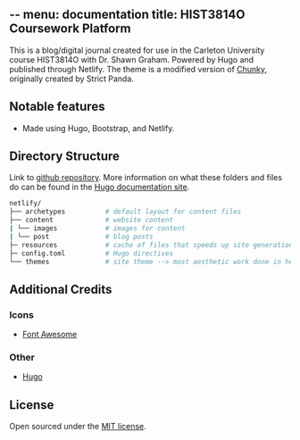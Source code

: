 --
menu: documentation
title: HIST3814O Coursework Platform
---

This is a blog/digital journal created for use in the Carleton University course HIST3814O with Dr. Shawn Graham. Powered by Hugo and published through Netlify. The theme is a modified version of [Chunky](https://github.com/puresyntax71/hugo-theme-chunky-poster), originally created by Strict Panda.

## Notable features

* Made using Hugo, Bootstrap, and Netlify.

## Directory Structure

Link to [github repository](https://github.com/ChantalMB/hist3814-site). More information on what these folders and files do can be found in the [Hugo documentation site](https://gohugo.io/getting-started/directory-structure/).

```bash
netlify/
├── archetypes          # default layout for content files
├── content             # website content
| └── images            # images for content
| └── post              # blog posts
├─ resources            # cache of files that speeds up site generation
├─ config.toml          # Hugo directives
└── themes              # site theme --> most aesthetic work done in here
```

## Additional Credits

### Icons

* [Font Awesome](http://fontawesome.io/)

### Other

* [Hugo](https://gohugo.io)


## License

Open sourced under the [MIT license](https://github.com/LeNPaul/Millennial/blob/gh-pages/LICENSE.md).
